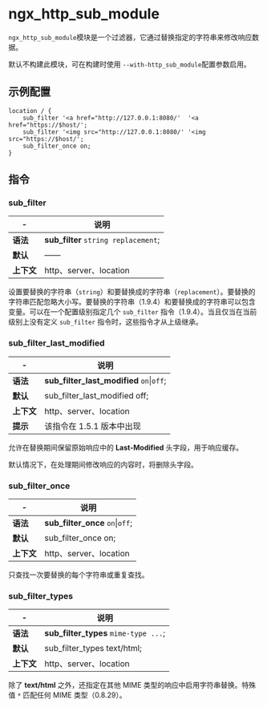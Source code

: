 # ngx_http_sub_module

​`ngx_http_sub_module`​ 模块是一个过滤器，它通过替换指定的字符串来修改响应数据。

默认不构建此模块，可在构建时使用 `--with-http_sub_module`​ 配置参数启用。

## 示例配置

```
location / {
    sub_filter '<a href="http://127.0.0.1:8080/'  '<a href="https://$host/';
    sub_filter '<img src="http://127.0.0.1:8080/' '<img src="https://$host/';
    sub_filter_once on;
}
```

## 指令

### sub\_filter

|-|说明|
| ---| ------------------------|
|**语法**|**sub_filter** `string replacement`​;|
|**默认**|——|
|**上下文**|http、server、location|

设置要替换的字符串（`string`​）和要替换成的字符串（`replacement`​）。要替换的字符串匹配忽略大小写。要替换的字符串（1.9.4）和要替换成的字符串可以包含变量。可以在一个配置级别指定几个 `sub_filter`​ 指令（1.9.4）。当且仅当在当前级别上没有定义 `sub_filter`​ 指令时，这些指令才从上级继承。

### sub\_filter\_last\_modified

|-|说明|
| ---| -------------------------------------------|
|**语法**|**sub_filter_last_modified** `on`​\|`off`​;|
|**默认**|sub\_filter\_last\_modified off;|
|**上下文**|http、server、location|
|**提示**|该指令在 1.5.1 版本中出现|

允许在替换期间保留原始响应中的 **Last-Modified** 头字段，用于响应缓存。

默认情况下，在处理期间修改响应的内容时，将删除头字段。

### sub\_filter\_once

|-|说明|
| ---| -----------------------------|
|**语法**|**sub_filter_once** `on`​\|`off`​;|
|**默认**|sub\_filter\_once on;|
|**上下文**|http、server、location|

只查找一次要替换的每个字符串或重复查找。

### sub\_filter\_types

|-|说明|
| ---| -------------------------------------|
|**语法**|**sub_filter_types** `mime-type ...`​;|
|**默认**|sub\_filter\_types text/html;|
|**上下文**|http、server、location|

除了 **text/html** 之外，还指定在其他 MIME 类型的响应中启用字符串替换。特殊值 `*`​ 匹配任何 MIME 类型（0.8.29）。

‍
